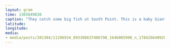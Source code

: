 ```yaml
---
layout: gram
time: 1365849838
caption: "They catch some big fish at South Point. This is a baby Giant Trevally."
latitude: 
longitude: 
media:
- media/posts/201304/11296934_893308637406798_1646005990_n_17842664092000351.jpg
---
```


